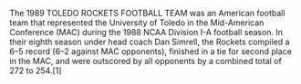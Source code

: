 The 1989 TOLEDO ROCKETS FOOTBALL TEAM was an American football team that represented the University of Toledo in the Mid-American Conference (MAC) during the 1988 NCAA Division I-A football season. In their eighth season under head coach Dan Simrell, the Rockets compiled a 6–5 record (6–2 against MAC opponents), finished in a tie for second place in the MAC, and were outscored by all opponents by a combined total of 272 to 254.[1]
